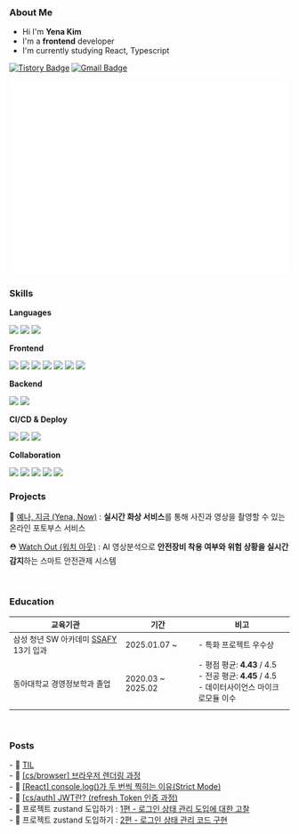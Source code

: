 <h3>About Me</h3>
<ul>
<li>Hi I'm <strong>Yena Kim</strong></li>
<li>I'm a <strong>frontend</strong> developer</li>
<li>I'm currently studying React, Typescript</li>
</ul>

[![Tistory Badge](https://img.shields.io/badge/Blog-232326?style=flat&logo=devbox&logoColor=white)](https://yeneua.tistory.com/) 
[![Gmail Badge](https://img.shields.io/badge/Gmail-EA4335?style=flat&logo=Gmail&logoColor=white)](mailto:yeneua.dev@gmail.com) 

![Metrics](/github-metrics.svg)
<br>
<h3>Skills</h3>
<p><strong>Languages</strong><p>
<img src="https://img.shields.io/badge/javascript-F7DF1E?style=flat-square&logo=javascript&logoColor=black">
<img src="https://img.shields.io/badge/typescript-3178C6?style=flat-square&logo=typescript&logoColor=white">
<img src="https://img.shields.io/badge/python-3776AB?style=flat-square&logo=python&logoColor=yellow">

<p><strong>Frontend</strong><p>
<img src="https://img.shields.io/badge/html5-E34F26?style=flat-square&logo=html5&logoColor=white">
<img src="https://img.shields.io/badge/css-0070BA?style=flat-square&logo=css&logoColor=white">
<img src="https://img.shields.io/badge/React-61DAFB?style=flat-square&logo=react&logoColor=white">
<img src="https://img.shields.io/badge/Vue.js-4FC08D?style=flat-square&logo=vuedotjs&logoColor=white">
<img src="https://img.shields.io/badge/vite-646CFF?style=flat-square&logo=vite&logoColor=white">
<img src="https://img.shields.io/badge/styledcomponents-DB7093?style=flat-square&logo=styledcomponents&logoColor=white">
<img src="https://img.shields.io/badge/tailwindcss-06B6D4?style=flat-square&logo=tailwindcss&logoColor=white">

<p><strong>Backend</strong><p>
<img src="https://img.shields.io/badge/django-092E20?style=flat-square&logo=django&logoColor=white">
<img src="https://img.shields.io/badge/mysql-4479A1?style=flat-square&logo=mysql&logoColor=white">

<p><strong>CI/CD & Deploy</strong><p>
<img src="https://img.shields.io/badge/vercel-000000?style=flat-square&logo=vercel&logoColor=white">
<img src="https://img.shields.io/badge/supabase-3FCF8E?style=flat-square&logo=supabase&logoColor=white">
<img src="https://img.shields.io/badge/render-000000?style=flat-square&logo=render&logoColor=white">
  
<p><strong>Collaboration</strong><p>
<img src="https://img.shields.io/badge/git-F05032?style=flat-square&logo=git&logoColor=white">
<img src="https://img.shields.io/badge/github-181717?style=flat-square&logo=github&logoColor=white">
<img src="https://img.shields.io/badge/figma-F24E1E?style=flat-square&logo=figma&logoColor=white">
<img src="https://img.shields.io/badge/notion-000000?style=flat-square&logo=notion&logoColor=white">
<img src="https://img.shields.io/badge/slack-4A154B?style=flat-square&logo=slack&logoColor=white">

<br>
<h3>Projects</h3>
<p>📸 <a href="https://github.com/Yena-Now">예나, 지금 (Yena, Now)</a> : <b>실시간 화상 서비스</b>를 통해 사진과 영상을 촬영할 수 있는 온라인 포토부스 서비스</p>
<p>⛑️ <a href="https://github.com/WatchOut-Construct">Watch Out (워치 아웃)</a> : AI 영상분석으로 <b>안전장비 착용 여부와 위험 상황을 실시간 감지</b>하는 스마트 안전관제 시스템</p>
<br>
<div align= "left">
    <h3>Education</h3>
    <table>
        <thead>
            <tr>
                <th>교육기관</th>
                <th>기간</th>
                <th>비고</th>
            </tr>
        </thead>
        <tbody>
            <tr>
                <td>
                삼성 청년 SW 아카데미
                    <a href=https://www.ssafy.com/ksp/jsp/swp/swpMain.jsp target="_blank">SSAFY</a> 13기 입과
                </td>
                <td>2025.01.07 ~</td>
                <td>- 특화 프로젝트 우수상</td>
            </tr>
            <tr>
                <td>동아대학교 경영정보학과 졸업</td>
                <td>2020.03 ~ 2025.02</td>
                <td>
                    <div style="margin-bottom: 8px;">
                        - 평점 평균: <strong>4.43</strong> / 4.5<br>
                        - 전공 평균: <strong>4.45</strong> / 4.5<br>
                        - 데이터사이언스 마이크로모듈 이수
                    </div>
                </td>
            </tr>
        </tbody>
    </table>
</div>
<br>
<h3>Posts</h3>
- 📌 <a href="https://github.com/yeneua/TIL" >TIL</a><br>
- 🔗 <a href="https://github.com/yeneua/TIL/blob/main/cs/browser/rendering.md">[cs/browser] 브라우저 렌더링 과정</a><br>
- 🔗 <a href="https://yeneua.tistory.com/29">[React] console.log()가 두 번씩 찍히는 이유(Strict Mode)</a><br>
- 🔗 <a href="https://github.com/yeneua/TIL/blob/main/cs/auth/jwt.md">[cs/auth] JWT란? (refresh Token 인증 과정)</a><br>
- 🔗 프로젝트 zustand 도입하기 : <a href="https://github.com/yeneua/TIL/blob/main/pjt.yenaNow/loginStateManagement.md">1편 - 로그인 상태 관리 도입에 대한 고찰</a><br>
- 🔗 프로젝트 zustand 도입하기 : <a href="https://github.com/yeneua/TIL/blob/main/pjt.yenaNow/implementZustand.md">2편 - 로그인 상태 관리 코드 구현</a>
